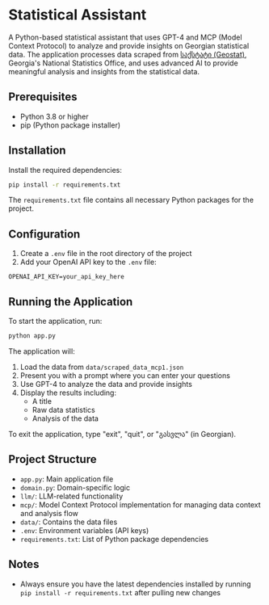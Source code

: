 # Statistical Assistant

A Python-based statistical assistant that uses GPT-4 and MCP (Model Context Protocol) to analyze and provide insights on Georgian statistical data. The application processes data scraped from [საქსტატი (Geostat)](https://www.geostat.ge/ka), Georgia's National Statistics Office, and uses advanced AI to provide meaningful analysis and insights from the statistical data.



## Prerequisites

- Python 3.8 or higher
- pip (Python package installer)

## Installation

Install the required dependencies:
```bash
pip install -r requirements.txt
```

The `requirements.txt` file contains all necessary Python packages for the project.


## Configuration

1. Create a `.env` file in the root directory of the project
2. Add your OpenAI API key to the `.env` file:
```
OPENAI_API_KEY=your_api_key_here
```

## Running the Application

To start the application, run:
```bash
python app.py
```

The application will:
1. Load the data from `data/scraped_data_mcp1.json`
2. Present you with a prompt where you can enter your questions
3. Use GPT-4 to analyze the data and provide insights
4. Display the results including:
   - A title
   - Raw data statistics
   - Analysis of the data

To exit the application, type "exit", "quit", or "გასვლა" (in Georgian).

## Project Structure

- `app.py`: Main application file
- `domain.py`: Domain-specific logic
- `llm/`: LLM-related functionality
- `mcp/`: Model Context Protocol implementation for managing data context and analysis flow
- `data/`: Contains the data files
- `.env`: Environment variables (API keys)
- `requirements.txt`: List of Python package dependencies

## Notes

- Always ensure you have the latest dependencies installed by running `pip install -r requirements.txt` after pulling new changes 
